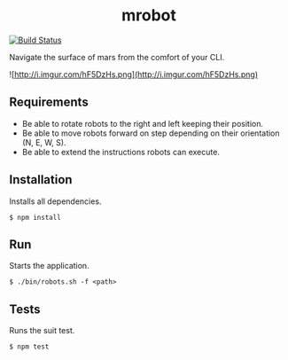 <h1 align="center">mrobot</h1>

[![Build Status](https://travis-ci.org/cwilgenhoff/mrobot.svg?branch=master)](https://travis-ci.org/cwilgenhoff/mrobot)

Navigate the surface of mars from the comfort of your CLI.

![http://i.imgur.com/hF5DzHs.png](http://i.imgur.com/hF5DzHs.png)

## Requirements

- Be able to rotate robots to the right and left keeping their position.
- Be able to move robots forward on step depending on their orientation (N, E, W, S).
- Be able to extend the instructions robots can execute.

## Installation

Installs all dependencies.

```
$ npm install
```

## Run

Starts the application.

```
$ ./bin/robots.sh -f <path>
```

## Tests

Runs the suit test.

```
$ npm test
```
